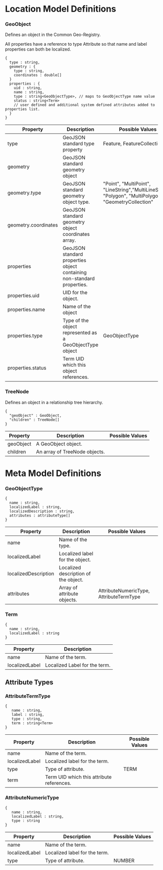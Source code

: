# Location Model Definitions

### GeoObject
Defines an object in the Common Geo-Registry.

All properties have a reference to type Attribute so that name and label properties can both be localized.

```
{
  type : string,
  geometry : {
    type : string,
    coordinates : double[]
  }
  properties : {
    uid : string,
    name : string,
    type : string<GeoObjectType>, // maps to GeoObjectType name value
    status : string<Term>
    // user defined and additional system defined attributes added to properties list.
  }
}
```
| Property | Description |Possible Values|
|---|---|--|
|type | GeoJSON standard type property |Feature, FeatureCollection|
|geometry | GeoJSON standard geometry object ||
|geometry.type | GeoJSON standard geometry object type. |"Point", "MultiPoint", "LineString","MultiLineString", "Polygon", "MultiPolygon", "GeometryCollection"|
|geometry.coordinates | GeoJSON standard geometry object coordinates array. ||
|properties | GeoJSON standard properties object containing non-standard properties.||
|properties.uid | UID for the object. ||
|properties.name | Name of the object ||
|properties.type | Type of the object represented as a GeoObjectType object | GeoObjectType |
|properties.status | Term UID which this object references.  ||


### TreeNode
Defines an object in a relationship tree hierarchy. 

```
{
  "geoObject" : GeoObject,
  "children" : TreeNode[]
}
```
| Property | Description |Possible Values|
|---|---|--|
|geoObject | A GeoObject object. ||
|children | An array of TreeNode objects. ||


# Meta Model Definitions

### GeoObjectType
```
{
  name : string,
  localizedLabel : string,
  localizedDescription : string,
  attributes : attributeType[]
}
``` 
| Property | Description |Possible Values|
|---|---|---|
|name | Name of the type. ||
|localizedLabel | Localized label for the object. ||
|localizedDescription | Localized description of the object. ||
|attributes | Array of attribute objects.| AttributeNumericType, AttributeTermType |

### Term
```
{
  name : string,
  localizedLabel : string
}
```
| Property | Description |
|---|---|
|name | Name of the term. |
|localizedLabel | Localized Label for the term. |

## Attribute Types

### AttributeTermType
```
{
   name : string,
   label : string,
   type : string,
   term : string<Term>
}
```
| Property | Description | Possible Values |
|---|---|---|
|name | Name of the term. ||
|localizedLabel | Localized label for the term. ||
|type | Type of attribute. |TERM|
|term | Term UID which this attribute references. ||

### AttributeNumericType
```
{
   name : string,
   localizedLabel : string,
   type : string
}
```
| Property | Description | Possible Values |
|---|---|---|
|name | Name of the term. ||
|localizedLabel | Localized label for the term. ||
|type | Type of attribute. |NUMBER|


